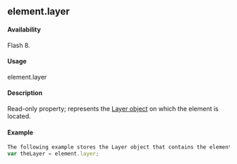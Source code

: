 ## element.layer

#### Availability

Flash 8.

#### Usage

element.layer

#### Description

Read-only property; represents the [Layer object](../Layer_object/layer_summary.md) on which the element is located.

#### Example

```javascript
The following example stores the Layer object that contains the element in the theLayer variable:
var theLayer = element.layer;

```